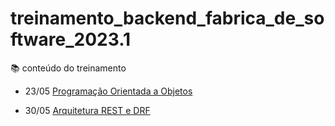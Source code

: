 # treinamento_backend_fabrica_de_software_2023.1

📚 conteúdo do treinamento

- 23/05 [Programação Orientada a Objetos](POO)

- 30/05 [Arquitetura REST e DRF](Arquitetura_REST_E_DRF)
